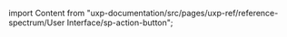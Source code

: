 
import Content from "uxp-documentation/src/pages/uxp-ref/reference-spectrum/User Interface/sp-action-button";

<Content query="product=xd"/>
